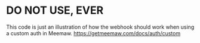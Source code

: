 # DO NOT USE, EVER

This code is just an illustration of how the webhook should work when using a custom auth in Meemaw.
https://getmeemaw.com/docs/auth/custom
